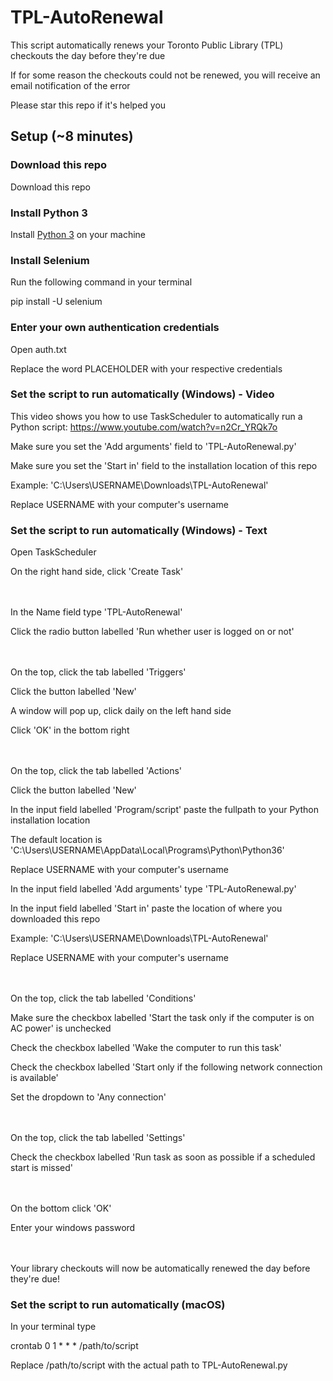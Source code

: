 # TPL-AutoRenewal

This script automatically renews your Toronto Public Library (TPL) checkouts the day before they're due

If for some reason the checkouts could not be renewed, you will receive an email notification of the error

Please star this repo if it's helped you

## Setup (~8 minutes)

### Download this repo

Download this repo

### Install Python 3

Install [Python 3](https://www.python.org/downloads/) on your machine


### Install Selenium

Run the following command in your terminal

pip install -U selenium


### Enter your own authentication credentials

Open auth.txt

Replace the word PLACEHOLDER with your respective credentials


### Set the script to run automatically (Windows) - Video

This video shows you how to use TaskScheduler to automatically run a Python script: https://www.youtube.com/watch?v=n2Cr_YRQk7o

Make sure you set the 'Add arguments' field to 'TPL-AutoRenewal.py'

Make sure you set the 'Start in' field to the installation location of this repo  

Example: 'C:\Users\USERNAME\Downloads\TPL-AutoRenewal'

Replace USERNAME with your computer's username


### Set the script to run automatically (Windows) - Text

Open TaskScheduler

On the right hand side, click 'Create Task'


<br><br>
In the Name field type 'TPL-AutoRenewal'

Click the radio button labelled 'Run whether user is logged on or not'


<br><br>
On the top, click the tab labelled 'Triggers'

Click the button labelled 'New'

A window will pop up, click daily on the left hand side

Click 'OK' in the bottom right

<br><br>
On the top, click the tab labelled 'Actions'

Click the button labelled 'New'

In the input field labelled 'Program/script' paste the fullpath to your Python installation location

The default location is 'C:\Users\USERNAME\AppData\Local\Programs\Python\Python36'

Replace USERNAME with your computer's username

In the input field labelled 'Add arguments' type 'TPL-AutoRenewal.py'

In the input field labelled 'Start in' paste the location of where you downloaded this repo

Example: 'C:\Users\USERNAME\Downloads\TPL-AutoRenewal'

Replace USERNAME with your computer's username


<br><br>
On the top, click the tab labelled 'Conditions'

Make sure the checkbox labelled 'Start the task only if the computer is on AC power' is unchecked

Check the checkbox labelled 'Wake the computer to run this task'

Check the checkbox labelled 'Start only if the following network connection is available'

Set the dropdown to 'Any connection'


<br><br>
On the top, click the tab labelled 'Settings'

Check the checkbox labelled 'Run task as soon as possible if a scheduled start is missed'


<br><br>
On the bottom click 'OK'

Enter your windows password


<br><br>
Your library checkouts will now be automatically renewed the day before they're due!


### Set the script to run automatically (macOS)
In your terminal type

crontab 0 1 * * * /path/to/script

Replace /path/to/script with the actual path to TPL-AutoRenewal.py
